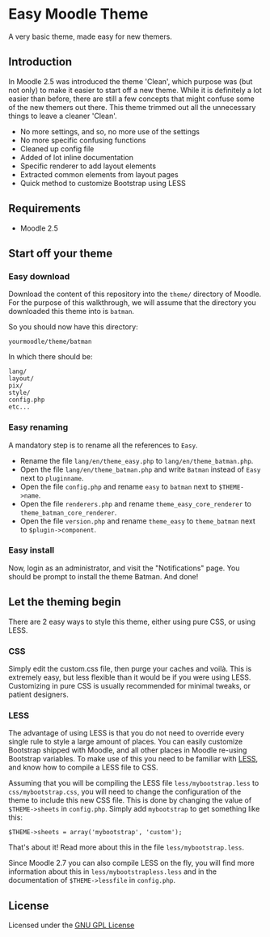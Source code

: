 Easy Moodle Theme
=================

A very basic theme, made easy for new themers.

Introduction
------------

In Moodle 2.5 was introduced the theme 'Clean', which purpose was (but not only) to make it easier to start off a new theme. While it is definitely a lot easier than before, there are still a few concepts that might confuse some of the new themers out there. This theme trimmed out all the unnecessary things to leave a cleaner 'Clean'.

- No more settings, and so, no more use of the settings
- No more specific confusing functions
- Cleaned up config file
- Added of lot inline documentation
- Specific renderer to add layout elements
- Extracted common elements from layout pages
- Quick method to customize Bootstrap using LESS

Requirements
------------

- Moodle 2.5

Start off your theme
--------------------

### Easy download

Download the content of this repository into the `theme/` directory of Moodle. For the purpose of this walkthrough, we will assume that the directory you downloaded this theme into is `batman`.

So you should now have this directory:

    yourmoodle/theme/batman

In which there should be:

    lang/
    layout/
    pix/
    style/
    config.php
    etc...

### Easy renaming

A mandatory step is to rename all the references to `Easy`.

- Rename the file `lang/en/theme_easy.php` to `lang/en/theme_batman.php`.
- Open the file `lang/en/theme_batman.php` and write `Batman` instead of `Easy` next to `pluginname`.
- Open the file `config.php` and rename `easy` to `batman` next to `$THEME->name`.
- Open the file `renderers.php` and rename `theme_easy_core_renderer` to `theme_batman_core_renderer`.
- Open the file `version.php` and rename `theme_easy` to `theme_batman` next to `$plugin->component`.

### Easy install

Now, login as an administrator, and visit the "Notifications" page. You should be prompt to install the theme Batman. And done!

Let the theming begin
---------------------

There are 2 easy ways to style this theme, either using pure CSS, or using LESS.

### CSS

Simply edit the custom.css file, then purge your caches and voilà. This is extremely easy, but less flexible than it would be if you were using LESS. Customizing in pure CSS is usually recommended for minimal tweaks, or patient designers.

### LESS

The advantage of using LESS is that you do not need to override every single rule to style a large amount of places. You can easily customize Bootstrap shipped with Moodle, and all other places in Moodle re-using Bootstrap variables. To make use of this you need to be familiar with [LESS](http://lesscss.org/), and know how to compile a LESS file to CSS.

Assuming that you will be compiling the LESS file `less/mybootstrap.less` to `css/mybootstrap.css`, you will need to change the configuration of the theme to include this new CSS file. This is done by changing the value of `$THEME->sheets` in `config.php`. Simply add `mybootstrap` to get something like this:

    $THEME->sheets = array('mybootstrap', 'custom');

That's about it! Read more about this in the file `less/mybootstrap.less`.

Since Moodle 2.7 you can also compile LESS on the fly, you will find more information about this in `less/mybootstrapless.less` and in the documentation of `$THEME->lessfile` in `config.php`.

License
-------

Licensed under the [GNU GPL License](http://www.gnu.org/copyleft/gpl.html)
